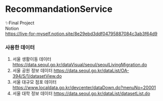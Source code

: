 # RecommandationService
✨Final Project  
Notion  
https://live-for-myself.notion.site/8e29ebd3ddf04795887084c3ab3f64d9

### 사용한 데이터
1. 서울 생활이동 데이터 https://data.seoul.go.kr/dataVisual/seoul/seoulLivingMigration.do  
2. 서울 공원 정보 데이터 https://data.seoul.go.kr/dataList/OA-394/S/1/datasetView.do
3. 서울 대규모 점포 데이터 https://www.localdata.go.kr/devcenter/dataDown.do?menuNo=20001
4. 서울 대학 정보 데이터 https://data.seoul.go.kr/dataList/datasetList.do
